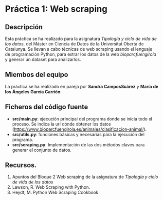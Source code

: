 # Práctica 1: Web scraping

## Descripción

Esta práctica se ha realizado para la asignatura _Tipología y ciclo de vida de los datos_, del Máster en Ciencia de Datos de la Universitat Oberta de Catalunya. Se llevan a cabo técnicas de web scraping usando el lenguaje de programación Python, para extrar los datos de la web _bioparcfuengirola_ y generar un dataset para analizarlos.

## Miembos del equipo

La práctica se ha realizado en pareja por **Sandra CamposSuárez** y **María de los Ángeles García Carrión**

## Ficheros del código fuente

* **src/main.py**: ejecución principal del programa donde se inicia todo el proceso. Se indica la url dónde obtener los datos (https://www.bioparcfuengirola.es/animales/clasificacion-animal/).
* **src/utils.py**: funciones básicas y necesarias para la ejecución del programa.
* **src/scraping.py**: Implementación de las dos métodos claves para generar el conjunto de datos.

## Recursos.

1. Apuntos del Bloque 2 Web scraping de la asignatura de _Tipología y ciclo de vida de los datos_
2. Lawson, R. Web Scraping with Python.
3. Heydt, M. Python Web Scraping Cookbook 
